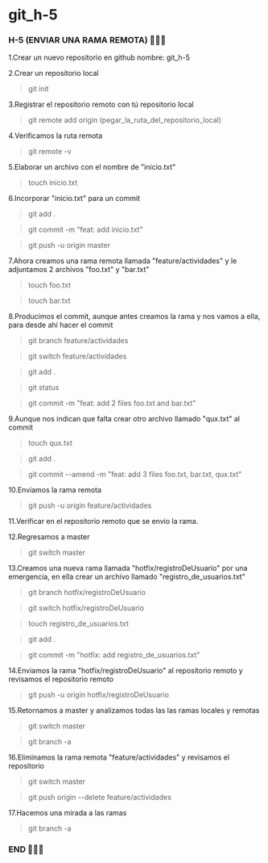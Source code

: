 # git_h-5
<h3>H-5 (ENVIAR UNA RAMA REMOTA) 👀👀👀 </h3>

1.Crear un nuevo repositorio en github nombre: git_h-5

2.Crear un repositorio local

>git init

3.Registrar el repositorio remoto con tú repositorio local

>git remote add origin (pegar_la_ruta_del_repositorio_local)

4.Verificamos la ruta remota

>git remote -v

5.Elaborar un archivo con el nombre de "inicio.txt"

>touch inicio.txt

6.Incorporar "inicio.txt" para un commit

>git add .

>git commit -m "feat: add inicio.txt"

>git push -u origin master

7.Ahora creamos una rama remota llamada "feature/actividades" y le adjuntamos 2 archivos "foo.txt" y "bar.txt"

>touch foo.txt

>touch bar.txt

8.Producimos el commit, aunque antes creamos la rama y nos vamos a ella, para desde ahí hacer el commit

>git branch feature/actividades

>git switch feature/actividades

>git add .

>git status

>git commit -m "feat: add 2 files foo.txt and bar.txt"

9.Aunque nos indican que falta crear otro archivo llamado "qux.txt" al commit

>touch qux.txt

>git add .

>git commit --amend -m "feat: add 3 files foo.txt, bar.txt, qux.txt"

10.Enviamos la rama remota

>git push -u origin feature/actividades

11.Verificar en el repositorio remoto que se envio la rama.

12.Regresamos a master

>git switch master

13.Creamos una nueva rama llamada "hotfix/registroDeUsuario" por una emergencia, en ella crear un archivo llamado "registro_de_usuarios.txt"

>git branch hotfix/registroDeUsuario

>git switch hotfix/registroDeUsuario

>touch registro_de_usuarios.txt

>git add . 

>git commit -m "hotfix: add registro_de_usuarios.txt"

14.Enviamos la rama "hotfix/registroDeUsuario" al repositorio remoto y revisamos el repositorio remoto

>git push -u origin hotfix/registroDeUsuario

15.Retornamos a master y analizamos todas las las ramas locales y remotas

>git switch master

>git branch -a

16.Eliminamos la rama remota "feature/actividades" y revisamos el repositorio

>git switch master

>git push origin --delete feature/actividades

17.Hacemos una mirada a las ramas

>git branch -a

<h3>END
👏👏👏</h3>
